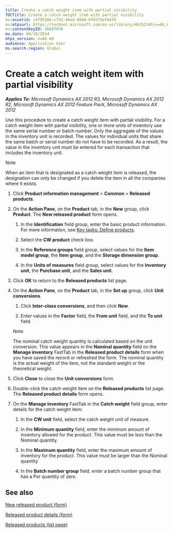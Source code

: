 ```yaml
---
title: Create a catch weight item with partial visibility
TOCTitle: Create a catch weight item with partial visibility
ms:assetid: c479528a-c743-44ed-850d-6f6575ef0478
ms:mtpsurl: https://technet.microsoft.com/en-us/library/Hh352345(v=AX.60)
ms:contentKeyID: 36687976
ms.date: 04/18/2014
mtps_version: v=AX.60
audience: Application User
ms.search.region: Global
---
```


# Create a catch weight item with partial visibility 


_**Applies To:** Microsoft Dynamics AX 2012 R3, Microsoft Dynamics AX 2012 R2, Microsoft Dynamics AX 2012 Feature Pack, Microsoft Dynamics AX 2012_

Use this procedure to create a catch weight item with partial visibility. For a catch weight item with partial visibility, one or more units of inventory use the same serial number or batch number. Only the aggregate of the values in the inventory unit is recorded. The values for individual units that share the same batch or serial number do not have to be recorded. As a result, the value in the inventory unit must be entered for each transaction that includes the inventory unit.


> [!NOTE]
> <P>When an item that is designated as a catch weight item is released, the designation can only be changed if you delete the item in all the companies where it exists.</P>



1.  Click **Product information management** \> **Common** \> **Released products**.

2.  On the **Action Pane**, on the **Product** tab, in the **New** group, click **Product**. The **New released product** form opens.
    
    1.  In the **Identification** field group, enter the basic product information. For more information, see [Key tasks: Define products](key-tasks-define-products.md).
    
    2.  Select the **CW product** check box.
    
    3.  In the **Reference groups** field group, select values for the **Item model group**, the **Item group**, and the **Storage dimension group**.
    
    4.  In the **Units of measures** field group, select values for the **Inventory unit**, the **Purchase unit**, and the **Sales unit**.

3.  Click **OK** to return to the **Released products** list page.

4.  On the **Action Pane**, on the **Product** tab, in the **Set up** group, click **Unit conversions**.
    
    1.  Click **Inter-class conversions**, and then click **New**.
    
    2.  Enter values in the **Factor** field, the **From unit** field, and the **To unit** field.
    

    > [!NOTE]
    > <P>The nominal catch weight quantity is calculated based on the unit conversion. This value appears in the <STRONG>Nominal quantity</STRONG> field on the <STRONG>Manage inventory</STRONG> FastTab in the <STRONG>Released product details</STRONG> form when you have saved the record or refreshed the form. The nominal quantity is the actual weight of the item, not the standard weight or the theoretical weight.</P>



5.  Click **Close** to close the **Unit conversions** form.

6.  Double-click the catch weight item on the **Released products** list page. The **Released product details** form opens.

7.  On the **Manage inventory** FastTab in the **Catch weight** field group, enter details for the catch weight item:
    
    1.  In the **CW unit** field, select the catch weight unit of measure.
    
    2.  In the **Minimum quantity** field, enter the minimum amount of inventory allowed for the product. This value must be less than the Nominal quantity.
    
    3.  In the **Maximum quantity** field, enter the maximum amount of inventory for the product. This value must be larger than the Nominal quantity
    
    4.  In the **Batch number group** field, enter a batch number group that has a Per quantity of zero.

## See also

[New released product (form)](https://technet.microsoft.com/en-us/library/hh597284\(v=ax.60\))

[Released product details (form)](https://technet.microsoft.com/en-us/library/aa615563\(v=ax.60\))

[Released products (list page)](https://technet.microsoft.com/en-us/library/hh597154\(v=ax.60\))

  


